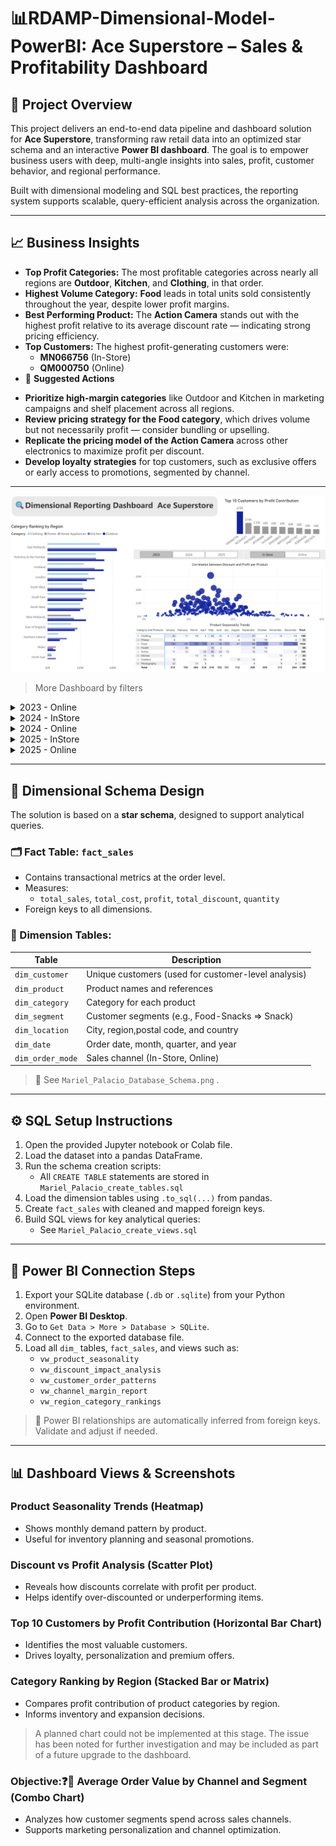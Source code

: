 # 📊RDAMP-Dimensional-Model-PowerBI: Ace Superstore – Sales & Profitability Dashboard

## 📌 Project Overview

This project delivers an end-to-end data pipeline and dashboard solution for **Ace Superstore**, transforming raw retail data into an optimized star schema and an interactive **Power BI dashboard**. The goal is to empower business users with deep, multi-angle insights into sales, profit, customer behavior, and regional performance.

Built with dimensional modeling and SQL best practices, the reporting system supports scalable, query-efficient analysis across the organization.

---

## 📈 Business Insights

- **Top Profit Categories:** The most profitable categories across nearly all regions are **Outdoor**, **Kitchen**, and **Clothing**, in that order.
- **Highest Volume Category:** **Food** leads in total units sold consistently throughout the year, despite lower profit margins.
- **Best Performing Product:** The **Action Camera** stands out with the highest profit relative to its average discount rate — indicating strong pricing efficiency.
- **Top Customers:**
   The highest profit-generating customers were:
   * **MN066756** (In-Store)
   * **QM000750** (Online)
- 🧠 **Suggested Actions**

* **Prioritize high-margin categories** like Outdoor and Kitchen in marketing campaigns and shelf placement across all regions.
* **Review pricing strategy for the Food category**, which drives volume but not necessarily profit — consider bundling or upselling.
* **Replicate the pricing model of the Action Camera** across other electronics to maximize profit per discount.
* **Develop loyalty strategies** for top customers, such as exclusive offers or early access to promotions, segmented by channel.


---
![Dashboard](Mariel_Palacio_2023_InStore.png)

> More Dashboard by filters

<details>
  <summary> 2023 - Online</summary>
  <img src="Mariel_Palacio_2023_Online.png" width="600"/>
</details>

<details>
  <summary>2024 - InStore </summary>
  <img src="Mariel_Palacio_2024_InStore.png" width="600"/>
</details>

<details>
  <summary>2024 - Online</summary>
  <img src="Mariel_Palacio_2024_Online.png" width="600"/>
</details>

<details>
  <summary>2025 - InStore</summary>
  <img src="Mariel_Palacio_2025-InStore.png" width="600"/>
</details>

<details>
  <summary>2025 - Online</summary>
  <img src="Mariel_Palacio_2025_Online.png" width="600"/>
</details>


---

## 🧱 Dimensional Schema Design

The solution is based on a **star schema**, designed to support analytical queries.

### 🗂️ Fact Table: `fact_sales`
- Contains transactional metrics at the order level.
- Measures:  
  - `total_sales`, `total_cost`, `profit`, `total_discount`, `quantity`
- Foreign keys to all dimensions.

### 🧭 Dimension Tables:
| Table | Description |
|-------|-------------|
| `dim_customer` | Unique customers (used for customer-level analysis) |
| `dim_product` | Product names and references |
| `dim_category` | Category for each product |
| `dim_segment` | Customer segments (e.g., Food-Snacks => Snack) |
| `dim_location` | City, region,postal code, and country |
| `dim_date` | Order date, month, quarter, and year |
| `dim_order_mode` | Sales channel (In-Store, Online) |

> 📌 See `Mariel_Palacio_Database_Schema.png` .

---

## ⚙️ SQL Setup Instructions

1. Open the provided Jupyter notebook or Colab file.
2. Load the dataset into a pandas DataFrame.
3. Run the schema creation scripts:
   - All `CREATE TABLE` statements are stored in `Mariel_Palacio_create_tables.sql`
4. Load the dimension tables using `.to_sql(...)` from pandas.
5. Create `fact_sales` with cleaned and mapped foreign keys.
6. Build SQL views for key analytical queries:
   - See `Mariel_Palacio_create_views.sql`

---

## 🔌 Power BI Connection Steps

1. Export your SQLite database (`.db` or `.sqlite`) from your Python environment.
2. Open **Power BI Desktop**.
3. Go to `Get Data > More > Database > SQLite`.
4. Connect to the exported database file.
5. Load all `dim_` tables, `fact_sales`, and views such as:
   - `vw_product_seasonality`
   - `vw_discount_impact_analysis`
   - `vw_customer_order_patterns`
   - `vw_channel_margin_report`
   - `vw_region_category_rankings`

> 🧠 Power BI relationships are automatically inferred from foreign keys. Validate and adjust if needed.

---

## 📊 Dashboard Views & Screenshots

### **Product Seasonality Trends (Heatmap)**
- Shows monthly demand pattern by product.
- Useful for inventory planning and seasonal promotions.

### **Discount vs Profit Analysis (Scatter Plot)**
- Reveals how discounts correlate with profit per product.
- Helps identify over-discounted or underperforming items.

### **Top 10 Customers by Profit Contribution (Horizontal Bar Chart)**
- Identifies the most valuable customers.
- Drives loyalty, personalization and premium offers.

### **Category Ranking by Region (Stacked Bar or Matrix)**
- Compares profit contribution of product categories by region.
- Informs inventory and expansion decisions.

> A planned chart could not be implemented at this stage. The issue has been noted for further investigation and may be included as part of a future upgrade to the dashboard.
> 
### Objective:❓🤔 **Average Order Value by Channel and Segment (Combo Chart)**
- Analyzes how customer segments spend across sales channels.
- Supports marketing personalization and channel optimization.

